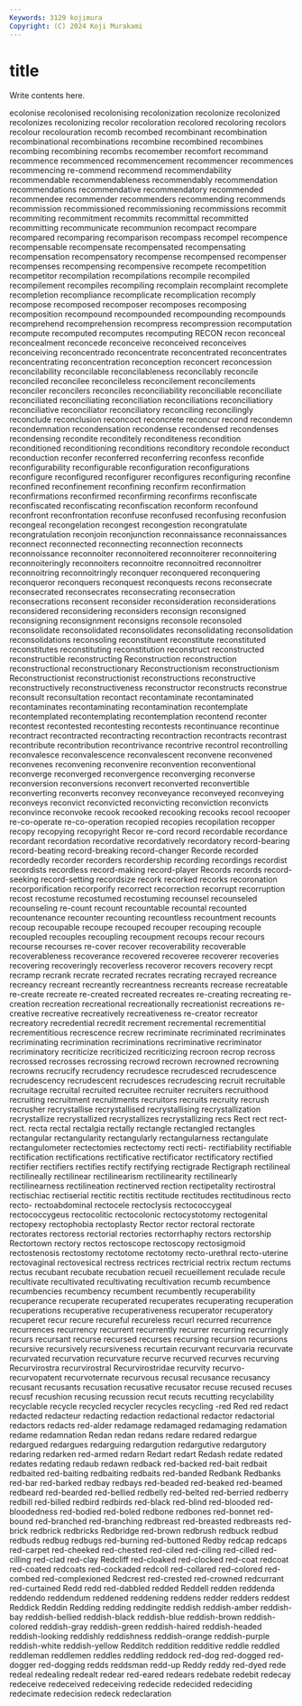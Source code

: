 ```yaml
---
Keywords: 3129 kojimura
Copyright: (C) 2024 Koji Murakami
---
```


# title

Write contents here.



ecolonise recolonised recolonising recolonization recolonize recolonized recolonizes recolonizing recolor
recoloration recolored recoloring recolors recolour recolouration recomb recombed recombinant recombination
recombinational recombinations recombine recombined recombines recombing recombining recombs recomember recomfort
recommand recommence recommenced recommencement recommencer recommences recommencing re-commend recommend recommendability
recommendable recommendableness recommendably recommendation recommendations recommendative recommendatory recommended recommendee recommender
recommenders recommending recommends recommission recommissioned recommissioning recommissions recommit recommiting recommitment
recommits recommittal recommitted recommitting recommunicate recommunion recompact recompare recompared recomparing
recomparison recompass recompel recompence recompensable recompensate recompensated recompensating recompensation recompensatory
recompense recompensed recompenser recompenses recompensing recompensive recompete recompetition recompetitor recompilation
recompilations recompile recompiled recompilement recompiles recompiling recomplain recomplaint recomplete recompletion
recompliance recomplicate recomplication recomply recompose recomposed recomposer recomposes recomposing recomposition
recompound recompounded recompounding recompounds recomprehend recomprehension recompress recompression recomputation recompute
recomputed recomputes recomputing RECON recon reconceal reconcealment reconcede reconceive reconceived
reconceives reconceiving reconcentrado reconcentrate reconcentrated reconcentrates reconcentrating reconcentration reconception reconcert
reconcession reconcilability reconcilable reconcilableness reconcilably reconcile reconciled reconcilee reconcileless reconcilement
reconcilements reconciler reconcilers reconciles reconciliability reconciliable reconciliate reconciliated reconciliating reconciliation
reconciliations reconciliatiory reconciliative reconciliator reconciliatory reconciling reconcilingly reconclude reconclusion reconcoct
reconcrete reconcur recond recondemn recondemnation recondensation recondense recondensed recondenses recondensing
recondite reconditely reconditeness recondition reconditioned reconditioning reconditions reconditory recondole reconduct
reconduction reconfer reconferred reconferring reconfess reconfide reconfigurability reconfigurable reconfiguration reconfigurations
reconfigure reconfigured reconfigurer reconfigures reconfiguring reconfine reconfined reconfinement reconfining reconfirm
reconfirmation reconfirmations reconfirmed reconfirming reconfirms reconfiscate reconfiscated reconfiscating reconfiscation reconform
reconfound reconfront reconfrontation reconfuse reconfused reconfusing reconfusion recongeal recongelation recongest
recongestion recongratulate recongratulation reconjoin reconjunction reconnaissance reconnaissances reconnect reconnected reconnecting
reconnection reconnects reconnoissance reconnoiter reconnoitered reconnoiterer reconnoitering reconnoiteringly reconnoiters reconnoitre
reconnoitred reconnoitrer reconnoitring reconnoitringly reconquer reconquered reconquering reconqueror reconquers reconquest
reconquests recons reconsecrate reconsecrated reconsecrates reconsecrating reconsecration reconsecrations reconsent reconsider
reconsideration reconsiderations reconsidered reconsidering reconsiders reconsign reconsigned reconsigning reconsignment reconsigns
reconsole reconsoled reconsolidate reconsolidated reconsolidates reconsolidating reconsolidation reconsolidations reconsoling reconstituent
reconstitute reconstituted reconstitutes reconstituting reconstitution reconstruct reconstructed reconstructible reconstructing Reconstruction
reconstruction reconstructional reconstructionary Reconstructionism reconstructionism Reconstructionist reconstructionist reconstructions reconstructive reconstructively
reconstructiveness reconstructor reconstructs reconstrue reconsult reconsultation recontact recontaminate recontaminated recontaminates
recontaminating recontamination recontemplate recontemplated recontemplating recontemplation recontend reconter recontest recontested
recontesting recontests recontinuance recontinue recontract recontracted recontracting recontraction recontracts recontrast
recontribute recontribution recontrivance recontrive recontrol recontrolling reconvalesce reconvalescence reconvalescent reconvene
reconvened reconvenes reconvening reconvenire reconvention reconventional reconverge reconverged reconvergence reconverging
reconverse reconversion reconversions reconvert reconverted reconvertible reconverting reconverts reconvey reconveyance
reconveyed reconveying reconveys reconvict reconvicted reconvicting reconviction reconvicts reconvince reconvoke
recook recooked recooking recooks recool recooper re-co-operate re-co-operation recopied recopies
recopilation recopper recopy recopying recopyright Recor re-cord record recordable recordance
recordant recordation recordative recordatively recordatory record-bearing record-beating record-breaking record-changer Recorde
recorded recordedly recorder recorders recordership recording recordings recordist recordists recordless
record-making record-player Records records record-seeking record-setting recordsize recork recorked recorks
recoronation recorporification recorporify recorrect recorrection recorrupt recorruption recost recostume recostumed
recostuming recounsel recounseled recounseling re-count recount recountable recountal recounted recountenance
recounter recounting recountless recountment recounts recoup recoupable recoupe recouped recouper
recouping recouple recoupled recouples recoupling recoupment recoups recour recours recourse
recourses re-cover recover recoverability recoverable recoverableness recoverance recovered recoveree recoverer
recoveries recovering recoveringly recoverless recoveror recovers recovery recpt recramp recrank
recrate recrated recrates recrating recrayed recreance recreancy recreant recreantly recreantness
recreants recrease recreatable re-create recreate re-created recreated recreates re-creating recreating
re-creation recreation recreational recreationally recreationist recreations re-creative recreative recreatively recreativeness
re-creator recreator recreatory recredential recredit recrement recremental recrementitial recrementitious recrescence
recrew recriminate recriminated recriminates recriminating recrimination recriminations recriminative recriminator recriminatory
recriticize recriticized recriticizing recroon recrop recross recrossed recrosses recrossing recrowd
recrown recrowned recrowning recrowns recrucify recrudency recrudesce recrudesced recrudescence recrudescency
recrudescent recrudesces recrudescing recruit recruitable recruitage recruital recruited recruitee recruiter
recruiters recruithood recruiting recruitment recruitments recruitors recruits recruity recrush recrusher
recrystallise recrystallised recrystallising recrystallization recrystallize recrystallized recrystallizes recrystallizing recs Rect
rect rect- rect. recta rectal rectalgia rectally rectangle rectangled rectangles
rectangular rectangularity rectangularly rectangularness rectangulate rectangulometer rectectomies rectectomy recti recti-
rectifiability rectifiable rectification rectifications rectificative rectificator rectificatory rectified rectifier rectifiers
rectifies rectify rectifying rectigrade Rectigraph rectilineal rectilineally rectilinear rectilinearism rectilinearity
rectilinearly rectilinearness rectilineation rectinerved rection rectipetality rectirostral rectischiac rectiserial rectitic
rectitis rectitude rectitudes rectitudinous recto recto- rectoabdominal rectocele rectoclysis rectococcygeal
rectococcygeus rectocolitic rectocolonic rectocystotomy rectogenital rectopexy rectophobia rectoplasty Rector rector
rectoral rectorate rectorates rectoress rectorial rectories rectorrhaphy rectors rectorship Rectortown
rectory rectos rectoscope rectoscopy rectosigmoid rectostenosis rectostomy rectotome rectotomy recto-urethral
recto-uterine rectovaginal rectovesical rectress rectrices rectricial rectrix rectum rectums rectus
recubant recubate recubation recueil recueillement reculade recule recultivate recultivated recultivating
recultivation recumb recumbence recumbencies recumbency recumbent recumbently recuperability recuperance recuperate
recuperated recuperates recuperating recuperation recuperations recuperative recuperativeness recuperator recuperatory recuperet
recur recure recureful recureless recurl recurred recurrence recurrences recurrency recurrent
recurrently recurrer recurring recurringly recurs recursant recurse recursed recurses recursing
recursion recursions recursive recursively recursiveness recurtain recurvant recurvaria recurvate recurvated
recurvation recurvature recurve recurved recurves recurving Recurvirostra recurvirostral Recurvirostridae recurvity
recurvo- recurvopatent recurvoternate recurvous recusal recusance recusancy recusant recusants recusation
recusative recusator recuse recused recuses recusf recushion recusing recussion recut
recuts recutting recyclability recyclable recycle recycled recycler recycles recycling -red
Red red redact redacted redacteur redacting redaction redactional redactor redactorial
redactors redacts red-alder redamage redamaged redamaging redamation redame redamnation Redan
redan redans redare redared redargue redargued redargues redarguing redargution redargutive
redargutory redaring redarken red-armed redarn Redart redart Redash redate redated
redates redating redaub redawn redback red-backed red-bait redbait redbaited red-baiting
redbaiting redbaits red-banded Redbank Redbanks red-bar red-barked redbay redbays red-beaded
red-beaked red-beamed redbeard red-bearded red-bellied redbelly red-belted red-berried redberry redbill
red-billed redbird redbirds red-black red-blind red-blooded red-bloodedness red-bodied red-boled redbone
redbones red-bonnet red-bound red-branched red-branching redbreast red-breasted redbreasts red-brick redbrick
redbricks Redbridge red-brown redbrush redbuck redbud redbuds redbug redbugs red-burning
red-buttoned Redby redcap redcaps red-carpet red-cheeked red-chested red-ciled red-ciling red-cilled
red-cilling red-clad red-clay Redcliff red-cloaked red-clocked red-coat redcoat red-coated redcoats
red-cockaded redcoll red-collared red-colored red-combed red-complexioned Redcrest red-crested red-crowned redcurrant
red-curtained Redd redd red-dabbled redded Reddell redden reddenda reddendo reddendum
reddened reddening reddens redder redders reddest Reddick Reddin Redding redding
reddingite reddish reddish-amber reddish-bay reddish-bellied reddish-black reddish-blue reddish-brown reddish-colored reddish-gray
reddish-green reddish-haired reddish-headed reddish-looking reddishly reddishness reddish-orange reddish-purple reddish-white reddish-yellow
Redditch reddition redditive reddle reddled reddleman reddlemen reddles reddling reddock
red-dog red-dogged red-dogger red-dogging redds reddsman redd-up Reddy reddy red-dyed
rede redeal redealing redealt redear red-eared redears redebate redebit redecay
redeceive redeceived redeceiving redecide redecided redeciding redecimate redecision redeck redeclaration
